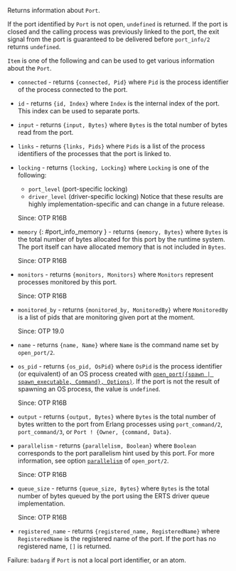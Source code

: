 Returns information about `Port`.

If the port identified by `Port` is not open, `undefined` is returned. If the port is closed and the calling process was previously linked to the port, the exit signal from the port is guaranteed to be delivered before `port_info/2` returns `undefined`.

`Item` is one of the following and can be used to get various information about the `Port`.

- `connected` - returns `{connected, Pid}` where `Pid` is the process identifier of the process connected to the port.
- `id` - returns `{id, Index}` where `Index` is the internal index of the port. This index can be used to separate ports.
- `input` - returns `{input, Bytes}` where `Bytes` is the total number of bytes read from the port.
- `links` - returns `{links, Pids}` where `Pids` is a list of the process identifiers of the processes that the port is linked to.
- `locking` - returns `{locking, Locking}` where `Locking` is one of the following:
  * `port_level` (port-specific locking)
  * `driver_level` (driver-specific locking)
  Notice that these results are highly implementation-specific and can change in a future release.
  
  Since: OTP R16B
- `memory` {: #port_info_memory } - returns `{memory, Bytes}` where `Bytes` is the total number of bytes allocated for this port by the runtime system. The port itself can have allocated memory that is not included in `Bytes`.
  
  Since: OTP R16B
- `monitors` - returns `{monitors, Monitors}` where `Monitors` represent processes monitored by this port.
  
  Since: OTP R16B
- `monitored_by` - returns `{monitored_by, MonitoredBy}` where `MonitoredBy` is a list of pids that are monitoring given port at the moment.
  
  Since: OTP 19.0
- `name` - returns `{name, Name}` where `Name` is the command name set by `open_port/2`.
- `os_pid` - returns `{os_pid, OsPid}` where `OsPid` is the process identifier (or equivalent) of an OS process created with [`open_port({spawn | spawn_executable, Command}, Options)`](`open_port/2`). If the port is not the result of spawning an OS process, the value is `undefined`.
  
  Since: OTP R16B
- `output` - returns `{output, Bytes}` where `Bytes` is the total number of bytes written to the port from Erlang processes using `port_command/2`, `port_command/3`, or `Port ! {Owner, {command, Data}`.
- `parallelism` - returns `{parallelism, Boolean}` where `Boolean` corresponds to the port parallelism hint used by this port. For more information, see option [`parallelism`](`m:erlang#open_port_parallelism`) of `open_port/2`.
  
  Since: OTP R16B
- `queue_size` - returns `{queue_size, Bytes}` where `Bytes` is the total number of bytes queued by the port using the ERTS driver queue implementation.
  
  Since: OTP R16B
- `registered_name` - returns `{registered_name, RegisteredName}` where `RegisteredName` is the registered name of the port. If the port has no registered name, `[]` is returned.

Failure: `badarg` if `Port` is not a local port identifier, or an atom.
